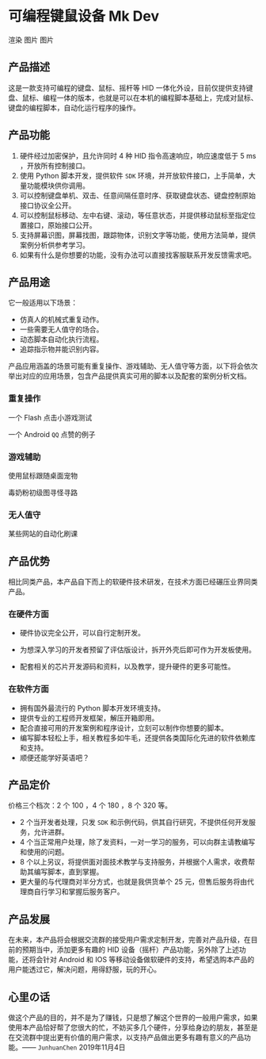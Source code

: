 # 可编程键鼠设备 Mk Dev

渲染 图片 图片

## 产品描述

这是一款支持可编程的键盘、鼠标、摇杆等 HID 一体化外设，目前仅提供支持键盘、鼠标、编程一体的版本，也就是可以在本机的编程脚本基础上，完成对鼠标、键盘的编程脚本，自动化运行程序的操作。

## 产品功能

1. 硬件经过加密保护，且允许同时 4 种 HID 指令高速响应，响应速度低于 5 ms ，开放所有控制接口。
2. 使用 Python 脚本开发，提供软件 `SDK` 环境，并开放软件接口，上手简单，大量功能模块供你调用。
3. 可以控制键盘单机、双击、任意间隔任意时序、获取键盘状态、键盘控制原始接口协议全公开。
4. 可以控制鼠标移动、左中右键、滚动，等任意状态，并提供移动鼠标至指定位置接口，原始接口公开。
5. 支持屏幕识图，屏幕找图，跟踪物体，识别文字等功能，使用方法简单，提供案例分析供参考学习。
6. 如果有什么是你想要的功能，没有办法可以直接找客服联系开发反馈需求吧。

## 产品用途

它一般适用以下场景：

- 仿真人的机械式重复动作。
- 一些需要无人值守的场合。
- 动态脚本自动化执行流程。
- 追踪指示物并能识别内容。

产品应用涵盖的场景可能有重复操作、游戏辅助、无人值守等方面，以下将会依次举出对应的应用场景，包含产品提供真实可用的脚本以及配套的案例分析文档。

### 重复操作

一个 Flash 点击小游戏测试

一个 Android `QQ` 点赞的例子

### 游戏辅助

使用鼠标跟随桌面宠物

毒奶粉初级图寻怪寻路

### 无人值守

某些网站的自动化刷课

## 产品优势

相比同类产品，本产品自下而上的软硬件技术研发，在技术方面已经碾压业界同类产品。

### 在硬件方面

- 硬件协议完全公开，可以自行定制开发。

- 为想深入学习的开发者预留了评估版设计，拆开外壳后即可作为开发板使用。
- 配套相关的芯片开发源码和资料，以及教学，提升硬件的更多可能性。

### 在软件方面

- 拥有国外最流行的 Python 脚本开发环境支持。
- 提供专业的工程师开发框架，解压开箱即用。
- 配合直接可用的开发案例和程序设计，立刻可以制作你想要的脚本。
- 编写脚本轻松上手，相关教程多如牛毛，还提供各类国际化先进的软件依赖库和支持。
- 顺便还能学好英语吧？

## 产品定价

价格三个档次：2 个 100 ，4 个 180 ，8 个 320 等。

- 2 个当开发者处理，只发 `SDK` 和示例代码，供其自行研究，不提供任何开发服务，允许进群。
- 4 个当正常用户处理，除了发资料，一对一学习的服务，可以向群主请教编写和使用的问题。
- 8 个以上另议，将提供面对面技术教学与支持服务，并根据个人需求，收费帮助其编写脚本，直到掌握。
- 更大量的与代理商对半分方式，也就是我供货单个 25 元，但售后服务将由代理商自行学习和掌握后服务客户。

## 产品发展

​		在未来，本产品将会根据交流群的接受用户需求定制开发，完善对产品升级，在目前的预期当中，添加更多有趣的 HID 设备（摇杆）产品功能，另外除了上述功能，还将会针对 Android 和 IOS 等移动设备做软硬件的支持，希望选购本产品的用户能透过它，解决问题，用得舒服，玩的开心。

## 心里の话

​		做这个产品的目的，并不是为了赚钱，只是想了解这个世界的一般用户需求，如果使用本产品恰好帮了您很大的忙，不妨买多几个硬件，分享给身边的朋友，甚至是在交流群中提出更有价值的用户需求，以支持产品做出更多有趣有意义的产品功能。—— `JunhuanChen` 2019年11月4日 
